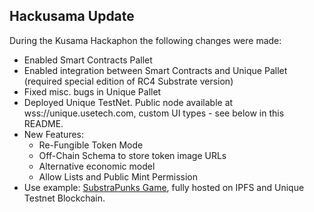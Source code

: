 ## Hackusama Update

During the Kusama Hackaphon the following changes were made:

-   Enabled Smart Contracts Pallet
-   Enabled integration between Smart Contracts and Unique Pallet (required special edition of RC4 Substrate version)
-   Fixed misc. bugs in Unique Pallet
-   Deployed Unique TestNet. Public node available at wss://unique.usetech.com, custom UI types - see below in this README.
-   New Features:
    -   Re-Fungible Token Mode
    -   Off-Chain Schema to store token image URLs
    -   Alternative economic model
    -   Allow Lists and Public Mint Permission
-   Use example: [SubstraPunks Game](https://github.com/usetech-llc/substrapunks), fully hosted on IPFS and Unique Testnet
    Blockchain.